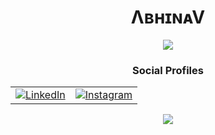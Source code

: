<h1 align="center">ΛʙʜɪɴᴀV</h1>

<p align="center">
  <img src="https://readme-typing-svg.herokuapp.com?font=Fira+Code&pause=500&color=39FF14&width=435&lines=JUST+A+WHISPER+FROM+ETERNITY+!"/>
</p>

<h3 align="center">Social Profiles</h3>

<p align="center">
  <table>
    <tr>
      <td>
        <a href="https://www.linkedin.com/in/abhinav-krishna-c-s-820717291">
          <img src="https://img.shields.io/badge/LinkedIn-0A66C2?style=for-the-badge&logo=linkedin&logoColor=white" alt="LinkedIn">
        </a>
      </td>
      <td>
        <a href="https://www.instagram.com/_pikachu_achu_">
          <img src="https://img.shields.io/badge/Instagram-E4405F?style=for-the-badge&logo=instagram&logoColor=white" alt="Instagram">
        </a>
      </td>
    </tr>
  </table>
</p>

<p align="center">
  <img src="https://media.giphy.com/media/mlBDoVLOGidEc/giphy.gif" />
</p>